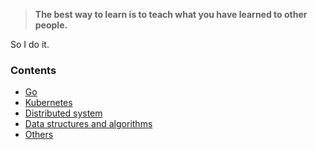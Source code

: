 > **The best way to learn is to teach what you have learned to other people.**

So I do it.



### Contents

- [Go](#go)
- [Kubernetes](#kubernetes)
- [Distributed system](#distributed-system)
- [Data structures and algorithms](#data-structures-and-algorithms)
- [Others](#others)